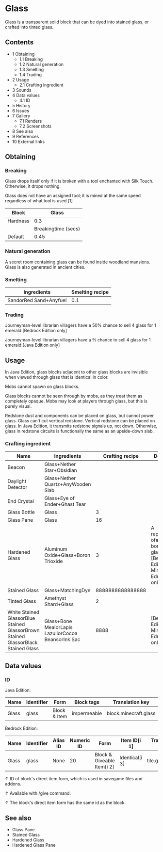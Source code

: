 # Glass
Glass is a transparent solid block that can be dyed into stained glass, or crafted into tinted glass.

## Contents
- 1 Obtaining
	- 1.1 Breaking
	- 1.2 Natural generation
	- 1.3 Smelting
	- 1.4 Trading
- 2 Usage
	- 2.1 Crafting ingredient
- 3 Sounds
- 4 Data values
	- 4.1 ID
- 5 History
- 6 Issues
- 7 Gallery
	- 7.1 Renders
	- 7.2 Screenshots
- 8 See also
- 9 References
- 10 External links

## Obtaining
### Breaking
Glass drops itself only if it is broken with a tool enchanted with Silk Touch. Otherwise, it drops nothing.

Glass does not have an assigned tool; it is mined at the same speed regardless of what tool is used.[1]

| Block    | Glass               |
|----------|---------------------|
| Hardness | 0.3                 |
|          | Breakingtime (secs) |
| Default  | 0.45                |

### Natural generation
A secret room containing glass can be found inside woodland mansions.
Glass is also generated in ancient cities.

### Smelting
| Ingredients            | Smelting recipe |
|------------------------|-----------------|
| SandorRed Sand+Anyfuel | 0.1             |

### Trading
Journeyman-level librarian villagers have a 50% chance to sell 4 glass for 1 emerald.‌[Bedrock Edition  only]

Journeyman-level librarian villagers have a 2⁄3 chance to sell 4 glass for 1 emerald.‌[Java Edition  only]

## Usage
In Java Edition, glass blocks adjacent to other glass blocks are invisible when viewed through glass that is identical in color.

Mobs cannot spawn on glass blocks.

Glass blocks cannot be seen through by mobs, as they treat them as completely opaque. Mobs may look at players through glass, but this is purely visual.

Redstone dust and components can be placed on glass, but cannot power glass. Glass can't cut vertical redstone. Vertical redstone can be placed on glass. In Java Edition, it transmits redstone signals up, not down. Otherwise, glass in redstone circuits is functionally the same as an upside-down slab.

### Crafting ingredient
| Name                                                                              | Ingredients                                         | Crafting recipe  | Description                                                                                    |
|-----------------------------------------------------------------------------------|-----------------------------------------------------|------------------|------------------------------------------------------------------------------------------------|
| Beacon                                                                            | Glass+Nether Star+Obsidian                          |                  |                                                                                                |
| Daylight Detector                                                                 | Glass+Nether Quartz+AnyWooden Slab                  |                  |                                                                                                |
| End Crystal                                                                       | Glass+Eye of Ender+Ghast Tear                       |                  |                                                                                                |
| Glass Bottle                                                                      | Glass                                               | 3                |                                                                                                |
| Glass Pane                                                                        | Glass                                               | 16               |                                                                                                |
| Hardened Glass                                                                    | Aluminum Oxide+Glass+Boron Trioxide                 | 3                | A representation ofalumino-borosilicate glass.‌[Bedrock Edition and Minecraft Education  only] |
| Stained Glass                                                                     | Glass+MatchingDye                                   | 8888888888888888 |                                                                                                |
| Tinted Glass                                                                      | Amethyst Shard+Glass                                | 2                |                                                                                                |
| White Stained GlassorBlue Stained GlassorBrown Stained GlassorBlack Stained Glass | Glass+Bone MealorLapis LazuliorCocoa BeansorInk Sac | 8888             | ‌[Bedrock Edition and Minecraft Education  only]                                               |

## Data values
### ID
Java Edition:

| Name  | Identifier | Form         | Block tags  | Translation key       |
|-------|------------|--------------|-------------|-----------------------|
| Glass | glass      | Block & Item | impermeable | block.minecraft.glass |

Bedrock Edition:

| Name  | Identifier | Alias ID | Numeric ID | Form                       | Item ID[i 1]   | Translation key |
|-------|------------|----------|------------|----------------------------|----------------|-----------------|
| Glass | glass      | None     | 20         | Block & Giveable Item[i 2] | Identical[i 3] | tile.glass.name |


↑ ID of block's direct item form, which is used in savegame files and addons.

↑ Available with /give command.

↑ The block's direct item form has the same id as the block.


## See also
- Glass Pane
- Stained Glass
- Hardened Glass
- Hardened Glass Pane

